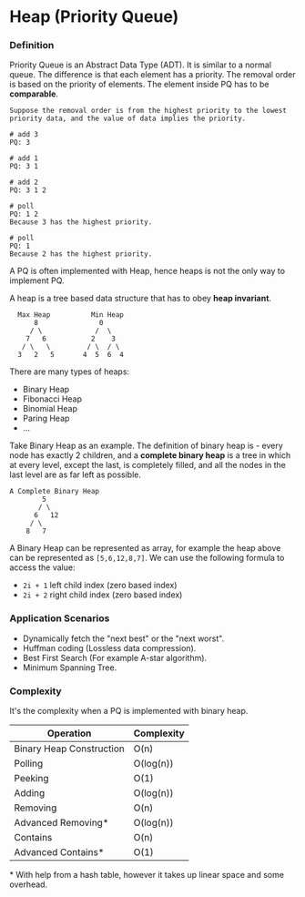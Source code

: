 # Heap (Priority Queue)

### Definition

Priority Queue is an Abstract Data Type (ADT). It is similar to a normal queue. The difference is that each element has a priority. The removal order is based on the priority of elements. The element inside PQ has to be **comparable**.

```
Suppose the removal order is from the highest priority to the lowest priority data, and the value of data implies the priority.

# add 3
PQ: 3

# add 1
PQ: 3 1

# add 2
PQ: 3 1 2

# poll
PQ: 1 2
Because 3 has the highest priority.

# poll
PQ: 1
Because 2 has the highest priority.
```

A PQ is often implemented with Heap, hence heaps is not the only way to implement PQ.

A heap is a tree based data structure that has to obey **heap invariant**.

```
  Max Heap          Min Heap
      8               0
     / \             /  \
    7   6           2    3
   / \   \         / \  / \
  3   2   5       4  5  6  4
```

There are many types of heaps:

- Binary Heap
- Fibonacci Heap
- Binomial Heap
- Paring Heap
- ...

Take Binary Heap as an example. The definition of binary heap is - every node has exactly 2 children, and a **complete binary heap** is a tree in which at every level, except the last, is completely filled, and all the nodes in the last level are as far left as possible.

```
A Complete Binary Heap
        5
       / \
      6   12
     / \
    8   7
```

A Binary Heap can be represented as array, for example the heap above can be represented as `[5,6,12,8,7]`. We can use the following formula to access the value:

- `2i + 1` left child index (zero based index)
- `2i + 2` right child index (zero based index)

### Application Scenarios

- Dynamically fetch the "next best" or the "next worst".
- Huffman coding (Lossless data compression).
- Best First Search (For example A-star algorithm).
- Minimum Spanning Tree.

### Complexity

It's the complexity when a PQ is implemented with binary heap.

| Operation                | Complexity |
| ------------------------ | ---------- |
| Binary Heap Construction | O(n)       |
| Polling                  | O(log(n))  |
| Peeking                  | O(1)       |
| Adding                   | O(log(n))  |
| Removing                 | O(n)       |
| Advanced Removing\*      | O(log(n))  |
| Contains                 | O(n)       |
| Advanced Contains\*      | O(1)       |

\* With help from a hash table, however it takes up linear space and some overhead.
